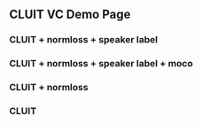 ## CLUIT VC Demo Page

### CLUIT + normloss + speaker label

### CLUIT + normloss + speaker label + moco

### CLUIT + normloss

### CLUIT
